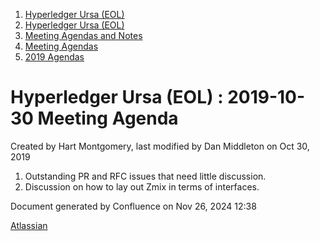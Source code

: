 1. [Hyperledger Ursa (EOL)](index.html)
2. [Hyperledger Ursa (EOL)](19595269.html)
3. [Meeting Agendas and Notes](Meeting-Agendas-and-Notes_19603313.html)
4. [Meeting Agendas](Meeting-Agendas_19603319.html)
5. [2019 Agendas](2019-Agendas_19611656.html)

# Hyperledger Ursa (EOL) : 2019-10-30 Meeting Agenda

Created by Hart Montgomery, last modified by Dan Middleton on Oct 30, 2019

1. Outstanding PR and RFC issues that need little discussion.
2. Discussion on how to lay out Zmix in terms of interfaces.

Document generated by Confluence on Nov 26, 2024 12:38

[Atlassian](http://www.atlassian.com/)
